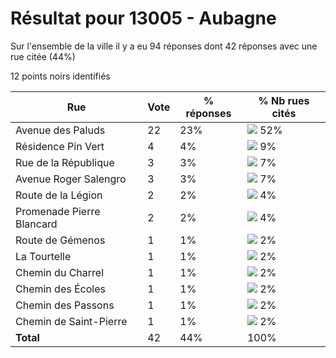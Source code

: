 # Résultat pour 13005 - Aubagne

Sur l'ensemble de la ville il y a eu 94 réponses dont 42 réponses avec une rue citée (44%)

12 points noirs identifiés

| Rue | Vote | % réponses | % Nb rues cités|
|-----|------|------------|----------------|
| Avenue des Paluds | 22 | 23% | <img src="../../img/bar_52.gif" />&nbsp;52%|
| Résidence Pin Vert | 4 | 4% | <img src="../../img/bar_9.gif" />&nbsp;9%|
| Rue de la République | 3 | 3% | <img src="../../img/bar_7.gif" />&nbsp;7%|
| Avenue Roger Salengro | 3 | 3% | <img src="../../img/bar_7.gif" />&nbsp;7%|
| Route de la Légion | 2 | 2% | <img src="../../img/bar_4.gif" />&nbsp;4%|
| Promenade Pierre Blancard | 2 | 2% | <img src="../../img/bar_4.gif" />&nbsp;4%|
| Route de Gémenos | 1 | 1% | <img src="../../img/bar_2.gif" />&nbsp;2%|
| La Tourtelle | 1 | 1% | <img src="../../img/bar_2.gif" />&nbsp;2%|
| Chemin du Charrel | 1 | 1% | <img src="../../img/bar_2.gif" />&nbsp;2%|
| Chemin des Écoles | 1 | 1% | <img src="../../img/bar_2.gif" />&nbsp;2%|
| Chemin des Passons | 1 | 1% | <img src="../../img/bar_2.gif" />&nbsp;2%|
| Chemin de Saint-Pierre | 1 | 1% | <img src="../../img/bar_2.gif" />&nbsp;2%|
| **Total** | 42 | 44% | 100%|
